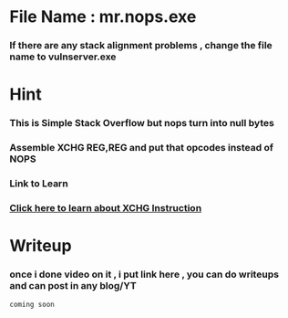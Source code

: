 

# File Name : mr.nops.exe

### If there are any stack alignment problems , change the file name to vulnserver.exe

# Hint

### This is Simple Stack Overflow but nops turn into null bytes

### Assemble XCHG REG,REG and put that opcodes instead of NOPS

### Link to Learn 

### [Click here to learn about XCHG Instruction](http://www.c-jump.com/CIS77/ASM/DataTypes/T77_0200_exchanging_integers.htm)


# Writeup

### once i done video on it , i put link here , you can do writeups and can post in any blog/YT


```
coming soon
```

